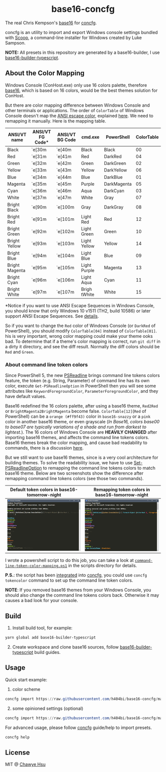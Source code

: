 <div align="center">
    <h1 align="center">base16-concfg</h1>
</div>

The real Chris Kempson's [base16](https://github.com/chriskempson/base16)
for [concfg](https://github.com/lukesampson/concfg).

concfg is an utility to import and export Windows console settings bundled with
[Scoop](https://github.com/lukesampson/scoop), a command-line installer
for Windows created by Luke Sampson.

**NOTE:** All presets in this repository are generated by a base16-builder,
I use [base16-builder-typescript].

About the Color Mapping
-----------------------

Windows Console (ConHost.exe) only use 16 colors palette,
therefore [base16](http://chriskempson.com/projects/base16/),
which is based on 16 colors, would be the best themes solution for ConHost.

But there are color mapping difference between Windows Console and other terminals or applications.
The order of `ColorTable` of Windows Console doesn't map the [ANSI escape color], explained [here].
We need to remapping it manually. Here is the mapping table.

| ANSI/VT name   | ANSI/VT FG Code* | ANSI/VT BG Code | cmd.exe      | PowerShell  | ColorTable |
|----------------|------------------|-----------------|--------------|-------------|------------|
| Black          | \`e[30m          | \`e[40m         | Black        | Black       | 00         |
| Red            | \`e[31m          | \`e[41m         | Red          | DarkRed     | 04         |
| Green          | \`e[32m          | \`e[42m         | Green        | DarkGreen   | 02         |
| Yellow         | \`e[33m          | \`e[43m         | Yellow       | DarkYellow  | 06         |
| Blue           | \`e[34m          | \`e[44m         | Blue         | DarkBlue    | 01         |
| Magenta        | \`e[35m          | \`e[45m         | Purple       | DarkMagenta | 05         |
| Cyan           | \`e[36m          | \`e[46m         | Aqua         | DarkCyan    | 03         |
| White          | \`e[37m          | \`e[47m         | White        | Gray        | 07         |
| Bright Black   | \`e[90m          | \`e[100m        | Gray         | DarkGray    | 08         |
| Bright Red     | \`e[91m          | \`e[101m        | Light Red    | Red         | 12         |
| Bright Green   | \`e[92m          | \`e[102m        | Light Green  | Green       | 10         |
| Bright Yellow  | \`e[93m          | \`e[103m        | Light Yellow | Yellow      | 14         |
| Bright Blue    | \`e[94m          | \`e[104m        | Light Blue   | Blue        | 09         |
| Bright Magenta | \`e[95m          | \`e[105m        | Light Purple | Magenta     | 13         |
| Bright Cyan    | \`e[96m          | \`e[106m        | Light Aqua   | Cyan        | 11         |
| Bright White   | \`e[97m          | \`e[107m        | Brigh tWhite | White       | 15         |

*Notice if you want to use ANSI Escape Sequences in Windows Console, you should know that
only Windows 10 v1511 (TH2, build 10586) or later support ANSI Escape Sequences.
See [details](https://stackoverflow.com/questions/16755142/how-to-make-win32-console-recognize-ansi-vt100-escape-sequences).

So if you want to change the `Red` color of Windows Console (or `DarkRed` of PowerShell),
you should modify `ColorTable[04]` instead of `ColorTable[01]`. his is very important,
wrong color mapping could make your theme ooks bad. To determine that if a theme's
color mapping is correct, run `git diff` in a dirty it directory, and see
the diff result. Normally the diff colors should be `Red` and `Green`.

### About command line token colors

Since PowerShell 5, the new [PSReadline] brings command line tokens colors feature,
the token (e.g. String, Parameter) of command line has its own color, execute
`Get-PSReadlineOption` in PowerShell then you will see some attributes like
`KeywordForegroundColor`, `ParameterForegroundColor`, and they have default values.

Base16 redefined the 16 colors palette, after using a base16 theme, `Red2Red` or
`BrightMagenta2BrightMagenta` become false. `ColorTable[12]`(`Red` of PowerShell)
can be a `orange (#ff9f43)` color in `base16-snazzy` or a `pink` color in another base16 theme,
or even grayscale (*In Base16, colors base00 to base07 are typically variations of a shade and run from darkest to lightest.*). The 16 colors of Windows Console are **HEAVILY CHANGED** after importing base16 themes,
and affects the command line tokens colors. Base16 themes break the color mapping,
and cause bad readability to commands, there is a discussion [here](https://github.com/lukesampson/concfg/issues/10).

But we still want to use base16 themes, since is a very cool architecture for building themes.
To solve the readability issue, we have to use [Set-PSReadlineOption]
to remapping the command line tokens colors to match base16 theme. Below are two screenshots
show the difference after remapping command line tokens colors (see those two commands).

| Default token colors in base16-tomorrow-night | Remapping token colors in base16-tomorrow-night  |
|----------------------|-----------------------|
| ![without-token-color-mapping.png](docs/without-token-color-mapping.png) | ![with-token-color-mapping.png](docs/with-token-color-mapping.png) |

I wrote a powershell script to do this job, you can take a look at [`command-line-token-color-mapping.ps1`](scripts/command-line-token-color-mapping.ps1) in the scripts directory for details.

**P.S.**: the script has been [integrated](https://github.com/lukesampson/concfg/pull/46) into [concfg](https://github.com/lukesampson/concfg), you could use `concfg tokencolor` command to set up the command line token colors.

**NOTE**: If you removed base16 themes from your Windows Console, you should also change the command line tokens colors back. Otherwise it may causes a bad look for your console.

Build
-----

1. Install build tool, for example:

``` powershell
yarn global add base16-builder-typescript
```

2. Create workspace and clone base16 sources, follow [base16-builder-typescript] build guides.

Usage
-----

Quick start example:

1. color scheme
``` powershell
concfg import https://raw.githubusercontent.com/h404bi/base16-concfg/master/presets/base16-solarized-dark.json
```

2. some opinioned settings (optional)
``` powershell
concfg import https://raw.githubusercontent.com/h404bi/base16-concfg/master/presets/basic.json
```

For advanced usage, please follow [concfg](https://github.com/lukesampson/concfg) guide/help to import presets.

``` powershell
concfg help
```

License
-------

MIT @ [Chawye Hsu](https://www.h404bi.com)

[Set-PSReadlineOption]: https://docs.microsoft.com/en-us/powershell/module/psreadline/Set-PSReadlineOption
[PSReadline]: https://docs.microsoft.com/en-us/powershell/module/psreadline/
[base16-builder-typescript]: https://github.com/golf1052/base16-builder-typescript
[ANSI escape color]: https://en.wikipedia.org/wiki/ANSI_escape_code#Colors
[here]: https://github.com/dotnet/corefx/blob/5e36ca02d2594f715da829aafaf7af2b554dfcdf/src/System.Console/src/System/ConsolePal.Unix.cs#L577-L603
[base16 styling guidelines]: https://github.com/chriskempson/base16/blob/master/styling.md

